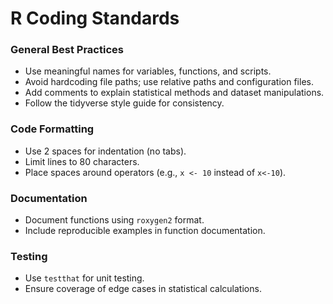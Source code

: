 # R Coding Standards

### General Best Practices
- Use meaningful names for variables, functions, and scripts.
- Avoid hardcoding file paths; use relative paths and configuration files.
- Add comments to explain statistical methods and dataset manipulations.
- Follow the tidyverse style guide for consistency.

### Code Formatting
- Use 2 spaces for indentation (no tabs).
- Limit lines to 80 characters.
- Place spaces around operators (e.g., `x <- 10` instead of `x<-10`).

### Documentation
- Document functions using `roxygen2` format.
- Include reproducible examples in function documentation.

### Testing
- Use `testthat` for unit testing.
- Ensure coverage of edge cases in statistical calculations.
